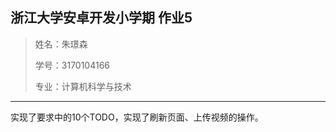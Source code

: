 ## 浙江大学安卓开发小学期 作业5

> 姓名：朱璟森
> 
> 学号：3170104166
> 
> 专业：计算机科学与技术

****

实现了要求中的10个TODO，实现了刷新页面、上传视频的操作。
